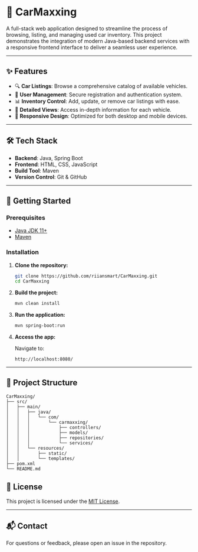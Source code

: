 # 🚗 CarMaxxing

A full-stack web application designed to streamline the process of browsing, listing, and managing used car inventory. This project demonstrates the integration of modern Java-based backend services with a responsive frontend interface to deliver a seamless user experience.

---

## ✨ Features

- 🔍 **Car Listings**: Browse a comprehensive catalog of available vehicles.
- 📝 **User Management**: Secure registration and authentication system.
- 📊 **Inventory Control**: Add, update, or remove car listings with ease.
- 📄 **Detailed Views**: Access in-depth information for each vehicle.
- 📱 **Responsive Design**: Optimized for both desktop and mobile devices.

---

## 🛠️ Tech Stack

- **Backend**: Java, Spring Boot
- **Frontend**: HTML, CSS, JavaScript
- **Build Tool**: Maven
- **Version Control**: Git & GitHub

---

## 🚀 Getting Started

### Prerequisites

- [Java JDK 11+](https://www.oracle.com/java/technologies/javase-jdk11-downloads.html)
- [Maven](https://maven.apache.org/download.cgi)

### Installation

1. **Clone the repository:**

   ```bash
   git clone https://github.com/riiansmart/CarMaxxing.git
   cd CarMaxxing
   ```

2. **Build the project:**

   ```bash
   mvn clean install
   ```

3. **Run the application:**

   ```bash
   mvn spring-boot:run
   ```

4. **Access the app:**

   Navigate to:

   ```
   http://localhost:8080/
   ```

---

## 📂 Project Structure

```
CarMaxxing/
├── src/
│   ├── main/
│   │   ├── java/
│   │   │   └── com/
│   │   │       └── carmaxxing/
│   │   │           ├── controllers/
│   │   │           ├── models/
│   │   │           ├── repositories/
│   │   │           └── services/
│   │   └── resources/
│   │       ├── static/
│   │       └── templates/
├── pom.xml
└── README.md
```

## 📄 License

This project is licensed under the [MIT License](LICENSE).

---

## 📬 Contact

For questions or feedback, please open an issue in the repository.
